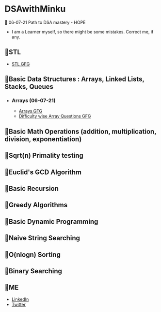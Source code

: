# DSAwithMinku
🐰 06-07-21 Path to DSA mastery - HOPE

- I am a Learner myself, so there might be some mistakes. Correct me, if any.

## 🐰STL
- [STL GFG](https://www.geeksforgeeks.org/the-c-standard-template-library-stl/)

## 🐰Basic Data Structures : Arrays, Linked Lists, Stacks, Queues
- ### Arrays (06-07-21)
     - [Arrays GFG](https://www.geeksforgeeks.org/array-data-structure/)
     - [Difficulty wise Array Questions GFG](https://www.geeksforgeeks.org/top-50-array-coding-problems-for-interviews/)

## 🐰Basic Math Operations (addition, multiplication, division, exponentiation)

## 🐰Sqrt(n) Primality testing

## 🐰Euclid's GCD Algorithm

## 🐰Basic Recursion

## 🐰Greedy Algorithms

## 🐰Basic Dynamic Programming

## 🐰Naive String Searching

## 🐰O(nlogn) Sorting

## 🐰Binary Searching

## 🐰ME
- [LinkedIn](https://www.linkedin.com/in/minku-singh%F0%9F%90%B0-2943a51a5/)
- [Twitter](https://twitter.com/minkusingh_)
